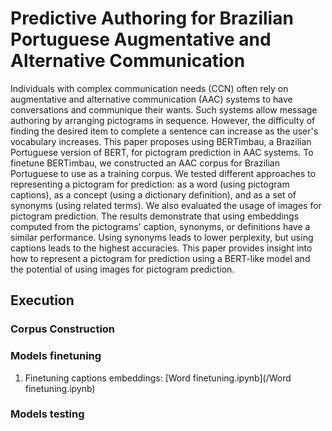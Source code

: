 # Predictive Authoring for Brazilian Portuguese Augmentative and Alternative Communication

Individuals with complex communication needs (CCN) often rely on augmentative and alternative communication (AAC) systems to have conversations and communique their wants. Such systems allow message authoring by arranging pictograms in sequence. However, the difficulty of finding the desired item to complete a sentence can increase as the user's vocabulary increases. This paper proposes using BERTimbau, a Brazilian Portuguese version of BERT, for pictogram prediction in AAC systems. To finetune BERTimbau, we constructed an AAC corpus for Brazilian Portuguese to use as a training corpus. We tested different approaches to representing a pictogram for prediction: as a word (using pictogram captions), as a concept (using a dictionary definition), and as a set of synonyms (using related terms). We also evaluated the usage of images for pictogram prediction. The results demonstrate that using embeddings computed from the pictograms' caption, synonyms, or definitions have a similar performance. Using synonyms leads to lower perplexity, but using captions leads to the highest accuracies. This paper provides insight into how to represent a pictogram for prediction using a BERT-like model and the potential of using images for pictogram prediction.

## Execution

### Corpus Construction

### Models finetuning

1. Finetuning captions embeddings: [Word finetuning.ipynb](/Word finetuning.ipynb)

### Models testing

